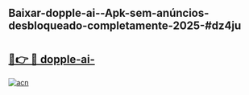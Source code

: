 ## Baixar-dopple-ai--Apk-sem-anúncios-desbloqueado-completamente-2025-#dz4ju

# <h2><a href="https://ainizakaria.my?title=dopple-ai-&ref=20M">🔗👉 🔴 dopple-ai-</a></h2>

[![acn](https://github.com/user-attachments/assets/0f9c940e-d8b0-45ae-aac7-cd30a18b3e1c)](https://ainizakaria.my?title=dopple-ai-&ref=20M)

